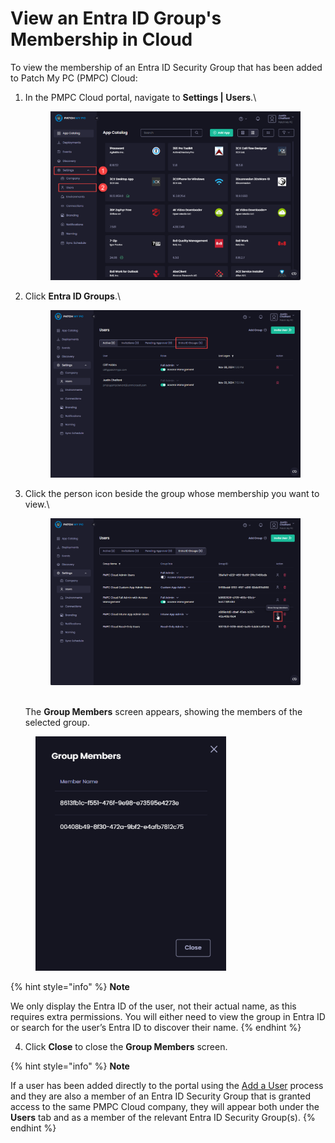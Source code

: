 # View an Entra ID Group's Membership in Cloud

To view the membership of an Entra ID Security Group that has been added to Patch My PC (PMPC) Cloud:

1.  In the PMPC Cloud portal, navigate to **Settings | Users**.\


    <figure><img src="/_images/gitbook/image%20%28350%29.png" alt="Navigating to “Settings | Users”"><figcaption></figcaption></figure>


2.  Click **Entra ID Groups**.\


    <figure><img src="/_images/gitbook/image%20%28351%29.png" alt="Clicking “Entra ID Groups”"><figcaption></figcaption></figure>


3.  Click the person icon beside the group whose membership you want to view.\


    <figure><img src="/_images/gitbook/image%20%28352%29.png" alt="	Clicking the person icon beside the group whose membership you want to view"><figcaption></figcaption></figure>

    \
    The **Group Members** screen appears, showing the members of the selected group.

<figure><img src="/_images/gitbook/image%20%28349%29.png" alt="&#x22;Group Members&#x22; screen" width="305"><figcaption></figcaption></figure>

{% hint style="info" %}
**Note**

We only display the Entra ID of the user, not their actual name, as this requires extra permissions. You will either need to view the group in Entra ID or search for the user’s Entra ID to discover their name.
{% endhint %}

4. Click **Close** to close the **Group Members** screen.

{% hint style="info" %}
**Note**

If a user has been added directly to the portal using the [Add a User](../add-a-cloud-user.md) process and they are also a member of an Entra ID Security Group that is granted access to the same PMPC Cloud company, they will appear both under the **Users** tab and as a member of the relevant  Entra ID Security Group(s).
{% endhint %}
